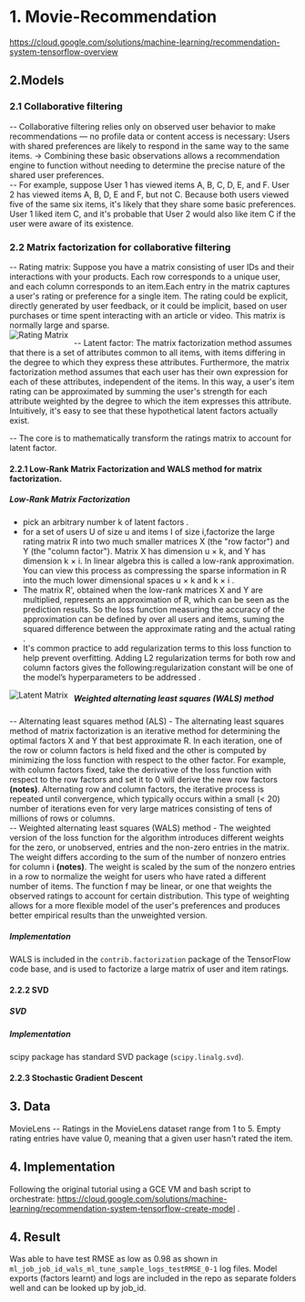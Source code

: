 # 1. Movie-Recommendation


https://cloud.google.com/solutions/machine-learning/recommendation-system-tensorflow-overview



## 2.Models
### 2.1 Collaborative filtering 
-- Collaborative filtering relies only on observed user behavior to make recommendations — no profile data or content access is necessary: Users with shared preferences are likely to respond in the same way to the same items. -> Combining these basic observations allows a recommendation engine to function without needing to determine the precise nature of the shared user preferences.   
-- For example, suppose User 1 has viewed items A, B, C, D, E, and F. User 2 has viewed items A, B, D, E and F, but not C. Because both users viewed five of the same six items, it's likely that they share some basic preferences. User 1 liked item C, and it's probable that User 2 would also like item C if the user were aware of its existence.   

### 2.2 Matrix factorization for collaborative filtering
-- Rating matrix: Suppose you have a matrix consisting of user IDs and their interactions with your products. Each row corresponds to a unique user, and each column corresponds to an item.Each entry in the matrix captures a user's rating or preference for a single item. The rating could be explicit, directly generated by user feedback, or it could be implicit, based on user purchases or time spent interacting with an article or video. This matrix is normally large and sparse.  
<img src="https://cloud.google.com/solutions/machine-learning/images/recommendation-system-tensorflow-movielens-rating-matrix.svg"
     alt="Rating Matrix"
     style="float: left; margin-right: 10px;" />

-- Latent factor: The matrix factorization method assumes that there is a set of attributes common to all items, with items differing in the degree to which they express these attributes. Furthermore, the matrix factorization method assumes that each user has their own expression for each of these attributes, independent of the items. In this way, a user's item rating can be approximated by summing the user's strength for each attribute weighted by the degree to which the item expresses this attribute. Intuitively, it's easy to see that these hypothetical latent factors actually exist.       

-- The core is to mathematically transform the ratings matrix to account for latent factor.


#### 2.2.1 Low-Rank Matrix Factorization and WALS method for matrix factorization. 

##### Low-Rank Matrix Factorization
- pick an arbitrary number k of latent factors .   
- for a set of users U of size u and items I of size i,factorize the large rating matrix R into two much smaller matrices X (the "row factor") and Y (the "column factor"). Matrix X has dimension u × k, and Y has dimension k × i. In linear algebra this is called a low-rank approximation. You can view this process as compressing the sparse information in R into the much lower dimensional spaces u × k and k × i .  
- The matrix R', obtained when the low-rank matrices X and Y are multiplied, represents an approximation of R, which can be seen as the prediction results. So the loss function measuring the accuracy of the approximation can be defined by over all users and items, suming the squared difference between the approximate rating and the actual rating . 
- It's common practice to add regularization terms to this loss function to help prevent overfitting. Adding L2 regularization terms for both row and column factors gives the following:regularization constant will be one of the model’s hyperparameters to be addressed . 

<img src="https://cloud.google.com/solutions/machine-learning/images/recommendation-system-tensorflow-row-and-column-factors.svg"
     alt="Latent Matrix"
     style="float: left; margin-right: 10px;" />

##### Weighted alternating least squares (WALS) method

-- Alternating least squares method (ALS) -  The alternating least squares method of matrix factorization is an iterative method for determining the optimal factors X and Y that best approximate R. In each iteration, one of the row or column factors is held fixed and the other is computed by minimizing the loss function with respect to the other factor. For example, with column factors fixed, take the derivative of the loss function with respect to the row factors and set it to 0 will derive the new row factors **(notes)**. Alternating row and column factors, the iterative process is repeated until convergence, which typically occurs within a small (< 20) number of iterations even for very large matrices consisting of tens of millions of rows or columns.    
-- Weighted alternating least squares (WALS) method - The weighted version of the loss function for the algorithm introduces different weights for the zero, or unobserved, entries and the non-zero entries in the matrix. The weight differs according to
the sum of the number of nonzero entries for column i **(notes)**. The weight is scaled by the sum of the nonzero entries in a row to normalize the weight for users who have rated a different number of items. The function f may be linear, or one that weights the observed ratings to account for certain distribution. This type of weighting allows for a more flexible model of the user's preferences and produces better empirical results than the unweighted version.    


##### Implementation
WALS is included in the `contrib.factorization` package of the TensorFlow code base, and is used to factorize a large matrix of user and item ratings.

#### 2.2.2 SVD

##### SVD

##### Implementation
scipy package has standard SVD package (`scipy.linalg.svd`).


#### 2.2.3 Stochastic Gradient Descent





## 3. Data
MovieLens
-- Ratings in the MovieLens dataset range from 1 to 5. Empty rating entries have value 0, meaning that a given user hasn't rated the item.

## 4. Implementation
Following the original tutorial using a GCE VM and bash script to orchestrate: https://cloud.google.com/solutions/machine-learning/recommendation-system-tensorflow-create-model .  



## 4. Result
Was able to have test RMSE as low as 0.98 as shown in `ml_job_job_id_wals_ml_tune_sample_logs_testRMSE_0-1` log files. Model exports (factors learnt) and logs are included in the repo as separate folders well and can be looked up by job_id.


